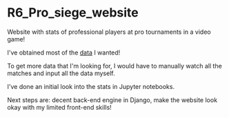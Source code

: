 # R6_Pro_siege_website
Website with stats of professional players at pro tournaments in a video game!

I've obtained most of the [data](https://github.com/JanAdamiak/R6_Pro_siege_website/blob/master/ProLeagueStats.ipynb) I wanted!

To get more data that I'm looking for, I would have to manually watch all the matches and input all the data myself.

I've done an initial look into the stats in Jupyter notebooks.

Next steps are: decent back-end engine in Django, make the website look okay with my limited front-end skills!
